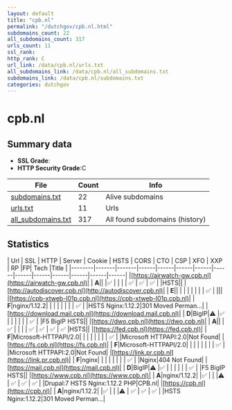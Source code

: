 ```yaml
---
layout: default
title: "cpb.nl"
permalink: "/dutchgov/cpb.nl.html"
subdomains_count: 22
all_subdomains_count: 317
urls_count: 11
ssl_rank: 
http_rank: C
url_link: /data/cpb.nl/urls.txt
all_subdomains_link: /data/cpb.nl/all_subdomains.txt
subdomains_link: /data/cpb.nl/subdomains.txt
categories: dutchgov
---
```



# cpb.nl
## Summary data


 - **SSL Grade**:
 - **HTTP Security Grade**:C


| File       | Count | Info |
|------------|-------|------|
|[subdomains.txt](/data/cpb.nl/subdomains.txt)|22|Alive subdomains|
|[urls.txt](/data/cpb.nl/urls.txt)|11|Urls|
|[all_subdomains.txt](/data/cpb.nl/all_subdomains.txt)|317|All found subdomains (history)|


## Statistics


| Url | SSL | HTTP | Server | Cookie | HSTS | CORS | CTO | CSP | XFO | XXP | RP |FP| Tech |Title |
|--------|-------|-------|------|------|------|------|------|------|------|------|------|------|------|
|[https://airwatch-gw.cpb.nl](https://airwatch-gw.cpb.nl)| | **A**|| |:white_check_mark: | | | | :white_check_mark: | :white_check_mark: | :white_check_mark: | |HSTS||
|[http://autodiscover.cpb.nl](http://autodiscover.cpb.nl)| | **E**|| | | | | | | | :white_check_mark: | |||
|[https://cpb-xtweb-l01p.cpb.nl](https://cpb-xtweb-l01p.cpb.nl)| | **F**|nginx/1.12.2| | | | | | | | :white_check_mark: | |HSTS Nginx:1.12.2|301 Moved Perman...|
|[https://download.mail.cpb.nl](https://download.mail.cpb.nl)| | **D**|BigIP|:warning: |:white_check_mark: | | | | | | :white_check_mark: | |F5 BigIP HSTS||
|[https://dwo.cpb.nl](https://dwo.cpb.nl)| | **A**|| |:white_check_mark: | | | | :white_check_mark: | :white_check_mark: | :white_check_mark: | :white_check_mark: |HSTS||
|[https://fed.cpb.nl](https://fed.cpb.nl)| | **F**|Microsoft-HTTPAPI/2.0| | | | | | | | :white_check_mark: | |Microsoft HTTPAPI:2.0|Not Found|
|[https://fs.cpb.nl](https://fs.cpb.nl)| | **F**|Microsoft-HTTPAPI/2.0| | | | | | | | :white_check_mark: | |Microsoft HTTPAPI:2.0|Not Found|
|[https://link.pr.cpb.nl](https://link.pr.cpb.nl)| | **F**|nginx| | | | | | | | :white_check_mark: | |Nginx|404 Not Found|
|[https://mail.cpb.nl](https://mail.cpb.nl)| | **D**|BigIP|:warning: |:white_check_mark: | | | | | | :white_check_mark: | |F5 BigIP HSTS||
|[https://www.cpb.nl](https://www.cpb.nl)| | **A**|nginx/1.12.2| |:white_check_mark: | | |:warning: | :white_check_mark: | :white_check_mark: | :white_check_mark: | |Drupal:7 HSTS Nginx:1.12.2 PHP|CPB.nl|
|[https://cpb.nl](https://cpb.nl)| | **A**|nginx/1.12.2| |:white_check_mark: | | |:warning: | :white_check_mark: | :white_check_mark: | :white_check_mark: | |HSTS Nginx:1.12.2|301 Moved Perman...|